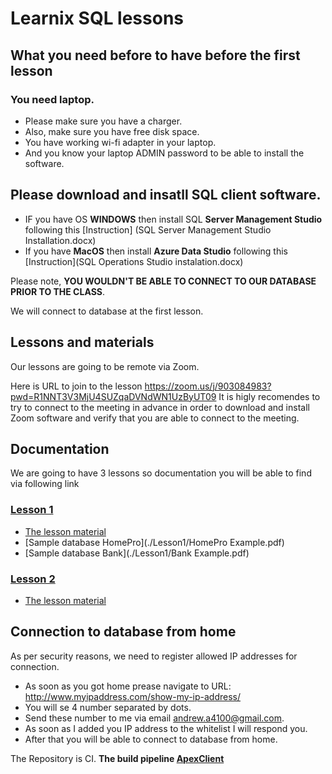 # Learnix SQL lessons


## What you need before to have before the first lesson 
### You need laptop. 
- Please make sure you have a charger. 
- Also, make sure you have free disk space. 
- You have working wi-fi adapter in your laptop. 
- And you know your laptop ADMIN password to be able to install the software.

## Please download and insatll SQL client software.

- IF you have OS <b>WINDOWS</b> then install SQL <b>Server Management Studio</b> following this 
[Instruction] (SQL Server Management Studio Installation.docx) 
- If you have <b>MacOS</b> then install <b>Azure Data Studio</b> following this 
[Instruction](SQL Operations Studio instalation.docx)


Please note, <b>YOU WOULDN'T BE ABLE TO CONNECT TO OUR DATABASE PRIOR TO THE CLASS</b>. 

We will connect to database at the first lesson. 


## Lessons and materials

Our lessons are going to be remote via Zoom. 

Here is URL to join to the lesson https://zoom.us/j/903084983?pwd=R1NNT3V3MjU4SUZqaDVNdWN1UzByUT09
It is higly recomendes to try to connect to the meeting in advance in order to download and install Zoom software and verify that you are able to connect to the meeting.


## Documentation
We are going to have 3 lessons so documentation you will be able to find via following link
### [Lesson 1](./Lesson1)
- [The lesson material](./Lesson1/DataBase.pdf)
- [Sample database HomePro](./Lesson1/HomePro Example.pdf)
- [Sample database Bank](./Lesson1/Bank Example.pdf)

### [Lesson 2](./Lesson2)
- [The lesson material](./Lesson1/DataBase.pdf)


## Connection to database from home 
As per security reasons, we need to register allowed IP addresses for connection.

- As soon as you got home prease navigate to URL: http://www.myipaddress.com/show-my-ip-address/ 
- You will se 4 number separated by dots.
- Send these number to me via email andrew.a4100@gmail.com. 
- As soon as I added you IP address to the whitelist I will respond you.
- After that you will be able to connect to database from home.



The Repository is CI. 
<b>The build pipeline [ApexClient](https://totalwinemore.visualstudio.com/TWM%20Agile%20Projects/_build?definitionId=288&_a=summary&view=branches)</b>

